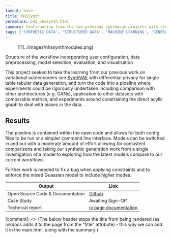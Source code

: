 ```yaml
---
layout: base
title: NHSSynth
permalink: p41_nhssynth.html
summary: Continuation from the two previous synthevae projects with the aim to create a full experiment pipeline for production
tags: ['SYNTHETIC DATA', 'STRUCTURED DATA', 'MACHINE LEARNING', 'GENERATION' ,'RESEARCH']
---
```


<figure markdown>
![](../images/nhssynthmodules.png)
</figure>
<figcaption>Structure of the workflow incorporating user configuration, data preprocessing, model selection, evaluation, and visualisation</figcaption>

This project seeked to take the learning from our previous work on variational autoencoders see [SynthVAE](https://nhsengland.github.io/datascience/our_work/p12_synthvae/) with differential privacy for single table tabular data generation, and turn the code into a pipeline where experiments could be rigorously undertaken including comparison with other architectures (e.g. GANs), application to other datasets with comparable metrics, and experiments around constraining the direct acylic graph to deal with biases in the data.  

## Results

The pipeline is contained within the open code and allows for both config files to be run or a simpler command line interface.   Models can be switched in and out with a moderate amount of effort allowing for consistent comparisons and taking our synthetic generation work from a single investigation of a model to exploring how the latest models compare to our current workflows. 

Further work is needed to fix a bug when applying constraints and to enforce the mixed Guassian model to include higher modes. 

| Output | Link |
| ---- | ---- |
| Open Source Code & Documentation | [Github](https://github.com/nhsengland/NHSSynth) |
| Case Study | Awaiting Sign-Off |
| Technical report | [io page documentation](https://nhsengland.github.io/NHSSynth/) |

[comment]: <> (The below header stops the title from being rendered (as mkdocs adds it to the page from the "title" attribute) - this way we can add it in the main.html, along with the summary.)
#
